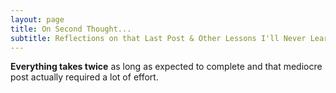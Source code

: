 ```yaml
---
layout: page
title: On Second Thought...
subtitle: Reflections on that Last Post & Other Lessons I'll Never Learn
---
```


**Everything takes twice** as long as expected to complete and that mediocre post actually required a lot of effort.
